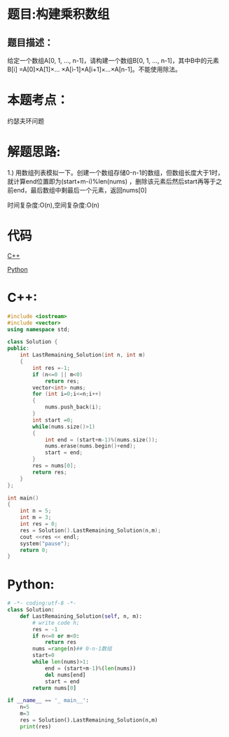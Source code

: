 # 题目:构建乘积数组
## 题目描述：
给定一个数组A[0, 1, …, n-1]，请构建一个数组B[0, 1, …, n-1]，其中B中的元素B[i] =A[0]×A[1]×… ×A[i-1]×A[i+1]×…×A[n-1]。不能使用除法。
# 本题考点：
  
  约瑟夫环问题
  
# 解题思路:
  
  1.) 用数组列表模拟一下。创建一个数组存储0-n-1的数组，但数组长度大于1时，就计算end位置即为(start+m-i)%len(nums) ，删除该元素后然后start再等于之前end，最后数组中剩最后一个元素，返回nums[0]
  
  时间复杂度:O(n),空间复杂度:O(n)

# 代码

[C++](./ConstuctArray.cpp)

[Python](./ConstuctArray.py)

# C++:
```c++
#include <iostream>
#include <vector>
using namespace std;

class Solution {
public:
    int LastRemaining_Solution(int n, int m)
    {
        int res =-1;
        if (n<=0 || m<0)
            return res;
        vector<int> nums;
        for (int i=0;i<=n;i++)
        {
            nums.push_back(i);
        }
        int start =0;
        while(nums.size()>1)
        {
            int end = (start+m-1)%(nums.size());
            nums.erase(nums.begin()+end);
            start = end;
        }
        res = nums[0];
        return res;
    }
};

int main()
{
    int n = 5;
    int m = 3;
    int res = 0;
    res = Solution().LastRemaining_Solution(n,m);
    cout <<res << endl;
    system("pause");
    return 0;
}
```

# Python:
```python
# -*- coding:utf-8 -*-
class Solution:
    def LastRemaining_Solution(self, n, m):
        # write code h;
        res = -1
        if n<=0 or m<0:
            return res
        nums =range(n)## 0-n-1数组
        start=0
        while len(nums)>1:
            end = (start+m-1)%(len(nums))
            del nums[end]
            start = end
        return nums[0]

if __name__ == '_ main__':
    n=5
    m=3
    res = Solution().LastRemaining_Solution(n,m)    
    print(res)
```
